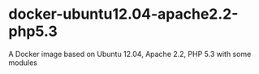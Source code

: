 docker-ubuntu12.04-apache2.2-php5.3
===================================

A Docker image based on Ubuntu 12.04, Apache 2.2, PHP 5.3 with some modules
